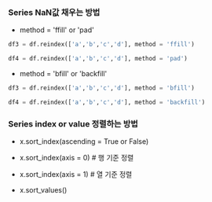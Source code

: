 ### Series NaN값 채우는 방법 
* method = 'ffill' or 'pad' 
 ```python
df3 = df.reindex(['a','b','c','d'], method = 'ffill')

df4 = df.reindex(['a','b','c','d'], method = 'pad')
```
* method = 'bfill' or 'backfill' 

```python
df3 = df.reindex(['a','b','c','d'], method = 'bfill')

df4 = df.reindex(['a','b','c','d'], method = 'backfill')
```

### Series index or value 정렬하는 방법 
* x.sort_index(ascending = True or False)
 * x.sort_index(axis = 0) # 행 기준 정렬
 * x.sort_index(axis = 1) # 열 기준 정렬 

* x.sort_values()

